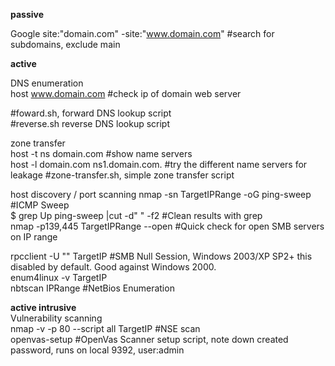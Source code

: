 **passive**

Google
site:"domain.com" -site:"www.domain.com" #search for subdomains, exclude main

**active**

DNS enumeration  
host www.domain.com #check ip of domain web server

#foward.sh, forward DNS lookup script  
#reverse.sh reverse DNS lookup script

zone transfer  
host -t ns domain.com #show name servers  
host -l domain.com ns1.domain.com. #try the different name servers for leakage
#zone-transfer.sh, simple zone transfer script

host discovery / port scanning
nmap -sn TargetIPRange -oG ping-sweep #ICMP Sweep  
	$ grep Up ping-sweep |cut -d" " -f2 #Clean results with grep  
nmap -p139,445 TargetIPRange --open #Quick check for open SMB servers on IP range  

rpcclient -U "" TargetIP #SMB Null Session, Windows 2003/XP SP2+ this disabled by default. Good against Windows 2000.  
enum4linux -v TargetIP   
nbtscan IPRange #NetBios Enumeration

**active intrusive**  
Vulnerability scanning  
nmap -v -p 80 --script all TargetIP #NSE scan  
openvas-setup #OpenVas Scanner setup script, note down created password, runs on local 9392, user:admin
